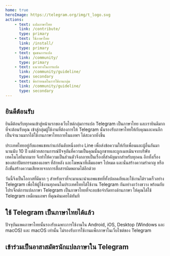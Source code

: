 ```yaml
---
home: true
heroImage: https://telegram.org/img/t_logo.svg
actions:
    - text: แปลภาษาไทย
      link: /contribute/
      type: primary
    - text: ใช้ภาษาไทย
      link: /install/
      type: primary
    - text: ชุมชนการแปล
      link: /community/
      type: primary
    - text: แนวทางในการแปล
      link: /community/guideline/
      type: secondary
    - text: ข้อกำหนดในการใช้งานกลุ่ม
      link: /community/guideline/
      type: secondary
---
```


## ยินดีต้อนรับ
ยินดีต้อนรับทุกคนเข้าสู่หน้าแรกของเว็บไซต์กลุ่มการแปล Telegram เป็นภาษาไทย และเรายินดีมากที่จะต้อนรับคุณ
เข้าสู่กลุ่มผู้ใช้งานที่ต้องการให้ Telegram นั้นรองรับภาษาไทยให้กับคุณและคนอีกเป็นจำนวนมากได้ใช้งานภาษาไทยภายในแอพฯ
ได้สะดวกยิ่งขึ้น

ประเทศไทยอยู่กับแอพแชทเก่าแก่อันดับหนึ่งอย่าง Line เพื่อส่งข้อความให้กับเพื่อนและผู้อื่นกันมานานนับ 10 ปี
แต่ด้วยสถานการณ์ปัจจุบันที่ความเป็นคุณนั้นถูกขายและถูกเฉยเมินจากบริษัทเทคโนโลยีมากมาย
จึงทำให้ความเป็นส่วนตัวจึงกลายเป็นเรื่องที่สำคัญมากสำหรับทุกคน
อีกทั้งเรื่องของสถาปัตยกรรมของแอพฯ ที่ล้าหลัง และโฆษณาที่เต็มแอพฯ ไปหมด และนั่นสร้างความรำคาญ หรือถึงขั้นสร้างความเสียหายจากการสื่อสารผิดพลาดได้อีกด้วย

วันนี้จึงเป็นโอกาสที่ดีมาก ๆ สำหรับเราที่จะมาแนะนำแอพแชทที่ทั้งปลอดภัยและใช้งานได้รวดเร็วอย่าง Telegram
เพื่อให้ผู้ใช้งานทุกคนในประเทศไทยได้ใช้งาน Telegram กันอย่างกว้างขวาง
พร้อมกับโปรเจ็กต์การแปลภาษา Telegram เป็นภาษาไทยที่จะลบข้อจำกัดทางด้านภาษา
ให้คุณได้ใช้ Telegram เหมือนแอพฯ ที่คุณค้นเคยได้ทันที

## ใช้ Telegram เป็นภาษาไทยได้แล้ว
ปัจจุบันแพคภาษาไทยนั้นรองรับเฉพาะการใช้งานใน Android, iOS, Desktop (Windows และ macOS)​ และ macOS เท่านั้น ไม่รองรับการใช้งานแพ็กภาษาในเว็บไซต์ของ Telegram

## เข้าร่วมเป็นอาสาสมัตรนักแปลภาษาใน Telegram
